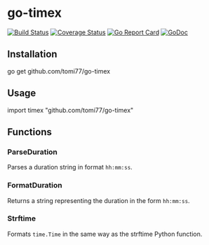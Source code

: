 # go-timex

[![Build Status](https://travis-ci.org/tomi77/go-timex.svg?branch=master)](https://travis-ci.org/tomi77/go-timex)
[![Coverage Status](https://coveralls.io/repos/github/tomi77/go-timex/badge.svg?branch=master)](https://coveralls.io/github/tomi77/go-timex?branch=master)
[![Go Report Card](https://goreportcard.com/badge/github.com/tomi77/go-timex)](https://goreportcard.com/report/github.com/tomi77/go-timex)
[![GoDoc](https://godoc.org/github.com/tomi77/go-timex?status.svg)](https://godoc.org/github.com/tomi77/go-timex)

## Installation

   go get github.com/tomi77/go-timex

## Usage

   import timex "github.com/tomi77/go-timex"

## Functions

### ParseDuration

Parses a duration string in format ``hh:mm:ss``.

### FormatDuration

Returns a string representing the duration in the form ``hh:mm:ss``.

### Strftime

Formats ``time.Time`` in the same way as the strftime Python function.
